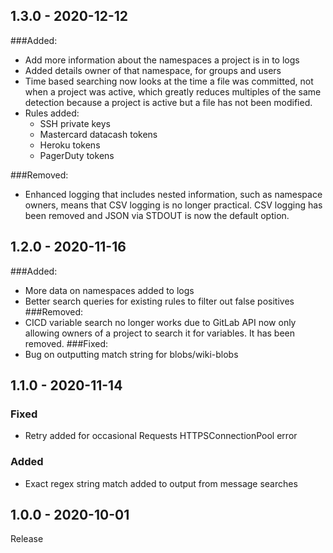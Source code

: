 ## 1.3.0 - 2020-12-12
###Added:
- Add more information about the namespaces a project is in to logs
- Added details owner of that namespace, for groups and users
- Time based searching now looks at the time a file was committed, not when a project was active, which greatly reduces multiples of the same detection because a project is active but a file has not been modified.
- Rules added:
    - SSH private keys 
    - Mastercard datacash tokens
    - Heroku tokens
    - PagerDuty tokens
  
###Removed:
- Enhanced logging that includes nested information, such as namespace owners, means that CSV logging is no longer practical. CSV logging has been removed and JSON via STDOUT is now the default option. 

## 1.2.0 - 2020-11-16
###Added:
- More data on namespaces added to logs
- Better search queries for existing rules to filter out false positives
###Removed:
- CICD variable search no longer works due to GitLab API now only allowing owners of a project to search it for variables. It has been removed.
###Fixed:
- Bug on outputting match string for blobs/wiki-blobs

## 1.1.0 - 2020-11-14
### Fixed
- Retry added for occasional Requests HTTPSConnectionPool error
### Added
- Exact regex string match added to output from message searches

## 1.0.0 - 2020-10-01
Release
